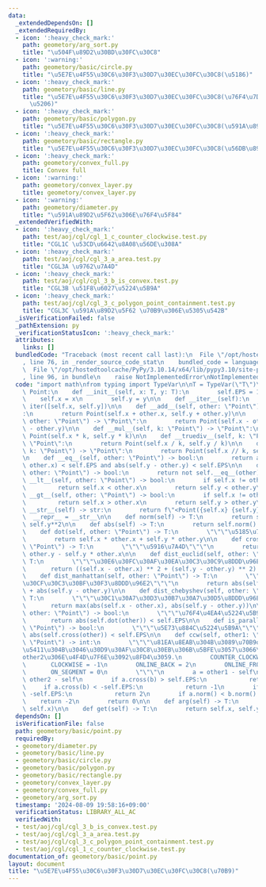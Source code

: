 ```yaml
---
data:
  _extendedDependsOn: []
  _extendedRequiredBy:
  - icon: ':heavy_check_mark:'
    path: geometory/arg_sort.py
    title: "\u504F\u89D2\u30BD\u30FC\u30C8"
  - icon: ':warning:'
    path: geometory/basic/circle.py
    title: "\u5E7E\u4F55\u30C6\u30F3\u30D7\u30EC\u30FC\u30C8(\u5186)"
  - icon: ':heavy_check_mark:'
    path: geometory/basic/line.py
    title: "\u5E7E\u4F55\u30C6\u30F3\u30D7\u30EC\u30FC\u30C8(\u76F4\u7DDA\u30FB\u7DDA\
      \u5206)"
  - icon: ':heavy_check_mark:'
    path: geometory/basic/polygon.py
    title: "\u5E7E\u4F55\u30C6\u30F3\u30D7\u30EC\u30FC\u30C8(\u591A\u89D2\u5F62)"
  - icon: ':heavy_check_mark:'
    path: geometory/basic/rectangle.py
    title: "\u5E7E\u4F55\u30C6\u30F3\u30D7\u30EC\u30FC\u30C8(\u56DB\u89D2\u5F62)"
  - icon: ':heavy_check_mark:'
    path: geometory/convex_full.py
    title: Convex full
  - icon: ':warning:'
    path: geometory/convex_layer.py
    title: geometory/convex_layer.py
  - icon: ':warning:'
    path: geometory/diameter.py
    title: "\u591A\u89D2\u5F62\u306E\u76F4\u5F84"
  _extendedVerifiedWith:
  - icon: ':heavy_check_mark:'
    path: test/aoj/cgl/cgl_1_c_counter_clockwise.test.py
    title: "CGL1C \u53CD\u6642\u8A08\u56DE\u308A"
  - icon: ':heavy_check_mark:'
    path: test/aoj/cgl/cgl_3_a_area.test.py
    title: "CGL3A \u9762\u7A4D"
  - icon: ':heavy_check_mark:'
    path: test/aoj/cgl/cgl_3_b_is_convex.test.py
    title: "CGL3B \u51F8\u6027\u5224\u5B9A"
  - icon: ':heavy_check_mark:'
    path: test/aoj/cgl/cgl_3_c_polygon_point_containment.test.py
    title: "CGL3C \u591A\u89D2\u5F62 \u70B9\u306E\u5305\u542B"
  _isVerificationFailed: false
  _pathExtension: py
  _verificationStatusIcon: ':heavy_check_mark:'
  attributes:
    links: []
  bundledCode: "Traceback (most recent call last):\n  File \"/opt/hostedtoolcache/PyPy/3.10.14/x64/lib/pypy3.10/site-packages/onlinejudge_verify/documentation/build.py\"\
    , line 76, in _render_source_code_stat\n    bundled_code = language.bundle(\n\
    \  File \"/opt/hostedtoolcache/PyPy/3.10.14/x64/lib/pypy3.10/site-packages/onlinejudge_verify/languages/python.py\"\
    , line 96, in bundle\n    raise NotImplementedError\nNotImplementedError\n"
  code: "import math\nfrom typing import TypeVar\n\nT = TypeVar(\"T\")\n\n\nclass\
    \ Point:\n    def __init__(self, x: T, y: T):\n        self.EPS = 1e-10\n    \
    \    self.x = x\n        self.y = y\n\n    def __iter__(self):\n        return\
    \ iter([self.x, self.y])\n\n    def __add__(self, other: \"Point\") -> \"Point\"\
    :\n        return Point(self.x + other.x, self.y + other.y)\n\n    def __sub__(self,\
    \ other: \"Point\") -> \"Point\":\n        return Point(self.x - other.x, self.y\
    \ - other.y)\n\n    def __mul__(self, k: \"Point\") -> \"Point\":\n        return\
    \ Point(self.x * k, self.y * k)\n\n    def __truediv__(self, k: \"Point\") ->\
    \ \"Point\":\n        return Point(self.x / k, self.y / k)\n\n    def __floordiv__(self,\
    \ k: \"Point\") -> \"Point\":\n        return Point(self.x // k, self.y // k)\n\
    \n    def __eq__(self, other: \"Point\") -> bool:\n        return abs(self.x -\
    \ other.x) < self.EPS and abs(self.y - other.y) < self.EPS\n\n    def __ne__(self,\
    \ other: \"Point\") -> bool:\n        return not self.__eq__(other)\n\n    def\
    \ __lt__(self, other: \"Point\") -> bool:\n        if self.x != other.x:\n   \
    \         return self.x < other.x\n        return self.y < other.y\n\n    def\
    \ __gt__(self, other: \"Point\") -> bool:\n        if self.x != other.x:\n   \
    \         return self.x > other.x\n        return self.y > other.y\n\n    def\
    \ __str__(self) -> str:\n        return f\"<Point({self.x} {self.y})>\"\n\n  \
    \  __repr__ = __str__\n\n    def norm(self) -> T:\n        return self.x**2 +\
    \ self.y**2\n\n    def abs(self) -> T:\n        return self.norm() ** 0.5\n\n\
    \    def dot(self, other: \"Point\") -> T:\n        \"\"\"\u5185\u7A4D\"\"\"\n\
    \        return self.x * other.x + self.y * other.y\n\n    def cross(self, other:\
    \ \"Point\") -> T:\n        \"\"\"\u5916\u7A4D\"\"\"\n        return self.x *\
    \ other.y - self.y * other.x\n\n    def dist_euclid(self, other: \"Point\") ->\
    \ T:\n        \"\"\"\u30E6\u30FC\u30AF\u30EA\u30C3\u30C9\u8DDD\u96E2\"\"\"\n \
    \       return ((self.x - other.x) ** 2 + (self.y - other.y) ** 2) ** 0.5\n\n\
    \    def dist_manhattan(self, other: \"Point\") -> T:\n        \"\"\"\u30DE\u30F3\
    \u30CF\u30C3\u30BF\u30F3\u8DDD\u96E2\"\"\"\n        return abs(self.x - other.x)\
    \ + abs(self.y - other.y)\n\n    def dist_chebyshev(self, other: \"Point\") ->\
    \ T:\n        \"\"\"\u30C1\u30A7\u30D3\u30B7\u30A7\u30D5\u8DDD\u96E2\"\"\"\n \
    \       return max(abs(self.x - other.x), abs(self.y - other.y))\n\n    def is_orthogonal(self,\
    \ other: \"Point\") -> bool:\n        \"\"\"\u76F4\u4EA4\u5224\u5B9A\"\"\"\n \
    \       return abs(self.dot(other)) < self.EPS\n\n    def is_parallel(self, other:\
    \ \"Point\") -> bool:\n        \"\"\"\u5E73\u884C\u5224\u5B9A\"\"\"\n        return\
    \ abs(self.cross(other)) < self.EPS\n\n    def ccw(self, other1: \"Point\", other2:\
    \ \"Point\") -> int:\n        \"\"\"\u81EA\u8EAB\u304B\u3089\u70B9other1\u306B\
    \u5411\u304B\u3046\u30D9\u30AF\u30C8\u30EB\u306B\u5BFE\u3057\u3066\uFF0C\u70B9\
    other2\u306E\u4F4D\u7F6E\u3092\u8FD4\u3059.\n        COUNTER_CLOCKWISE = 1\n \
    \       CLOCKWISE = -1\n        ONLINE_BACK = 2\n        ONLINE_FRONT = -2\n \
    \       ON_SEGMENT = 0\n        \"\"\"\n        a = other1 - self\n        b =\
    \ other2 - self\n        if a.cross(b) > self.EPS:\n            return 1\n   \
    \     if a.cross(b) < -self.EPS:\n            return -1\n        if a.dot(b) <\
    \ -self.EPS:\n            return 2\n        if a.norm() < b.norm():\n        \
    \    return -2\n        return 0\n\n    def arg(self) -> T:\n        return math.atan2(self.y,\
    \ self.x)\n\n    def get(self) -> T:\n        return self.x, self.y\n"
  dependsOn: []
  isVerificationFile: false
  path: geometory/basic/point.py
  requiredBy:
  - geometory/diameter.py
  - geometory/basic/line.py
  - geometory/basic/circle.py
  - geometory/basic/polygon.py
  - geometory/basic/rectangle.py
  - geometory/convex_layer.py
  - geometory/convex_full.py
  - geometory/arg_sort.py
  timestamp: '2024-08-09 19:58:16+09:00'
  verificationStatus: LIBRARY_ALL_AC
  verifiedWith:
  - test/aoj/cgl/cgl_3_b_is_convex.test.py
  - test/aoj/cgl/cgl_3_a_area.test.py
  - test/aoj/cgl/cgl_3_c_polygon_point_containment.test.py
  - test/aoj/cgl/cgl_1_c_counter_clockwise.test.py
documentation_of: geometory/basic/point.py
layout: document
title: "\u5E7E\u4F55\u30C6\u30F3\u30D7\u30EC\u30FC\u30C8(\u70B9)"
---
```

